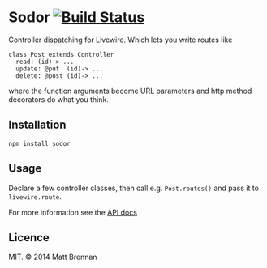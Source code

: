 # Sodor [![Build Status](https://travis-ci.org/quarterto/Sodor.svg?branch=master)](https://travis-ci.org/quarterto/Sodor)

Controller dispatching for Livewire. Which lets you write routes like

```livescript
class Post extends Controller
  read: (id)-> ...
  update: @put  (id)-> ...
  delete: @post (id)-> ...
```

where the function arguments become URL parameters and http method decorators do what you think.

## Installation

`npm install sodor`

## Usage

Declare a few controller classes, then call e.g. `Post.routes()` and pass it to `livewire.route`.

For more information see the [API docs](https://github.com/quarterto/Sodor/wiki/index)

## Licence

MIT. &copy; 2014 Matt Brennan
